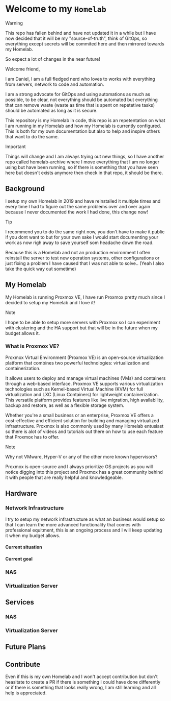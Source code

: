 # Welcome to my `Homelab`

> [!WARNING]
> This repo has fallen behind and have not updated it in a while but I have now
> decided that it will be my "source-of-truth", think of GitOps, so everything
> except secrets will be commited here and then mirrored towards my Homelab.
>
> So expect a lot of changes in the near future!

Welcome friend,

I am Daniel, I am a full fledged nerd who loves to works with
everything from servers, network to code and automation.

I am a strong advocate for GitOps and using automations as much as possible,
to be clear, not everything should be automated but everything that can remove
waste (waste as time that is spent on repetetive tasks) should be automated as 
long as it is secure.

This repository is my Homelab in code, this repo is an repetentation on what I
am running in my Homelab and how my Homelab is currently configured. This is 
both for my own documentation but also to help and inspire others that want to 
do the same.

> [!IMPORTANT]
> Things will change and I am always trying out new things, so I have another
> repo called homelab-archive where I move everything that I am no longer using
> but have been running, so if there is something that you have seen here but
> doesn't exists anymore then check in that repo, it should be there.

## Background

I setup my own Homelab in 2019 and have reinstalled it multiple times and every
time I had to figure out the same problems over and over again because I never
documented the work I had done, this change now!

> [!TIP]
> I recommend you to do the same right now, you don't have to make it public
> if you dont want to but for your own sake I would start documenting your
> work as now righ away to save yourself som headache down the road.

Because this is a Homelab and not an production environment I often reinstall
the server to test new operation systems, other configurations or just fixing
a problem I have caused that I was not able to solve.. (Yeah I also take the
quick way out sometime)

## My Homelab

My Homelab is running Proxmox VE, I have run Proxmox pretty much since I
decided to setup my Homelab and I love it!

> [!NOTE]
> I hope to be able to setup more servers with Proxmox so I can experiment with
> clustering and the HA support but that will be in the future when my budget
> allows it.

### What is Proxmox VE?
Proxmox Virtual Environment (Proxmox VE) is an open-source virtualization
platform that combines two powerful technologies: virtualization and
containerization.

It allows users to deploy and manage virtual machines (VMs)
and containers through a web-based interface. Proxmox VE supports various
virtualization technologies such as Kernel-based Virtual Machine (KVM) for full
virtualization and LXC (Linux Containers) for lightweight containerization.
This versatile platform provides features like live migration, high
availability, backup and restore, as well as a flexible storage system.

Whether you're a small business or an enterprise, Proxmox VE offers a
cost-effective and efficient solution for building and managing virtualized
infrastructure. Proxmox is also commonly used by many Homelab entusiast so
there is alot of videos and tutorials out there on how to use each feature
that Proxmox has to offer.

> [!NOTE]
> Why not VMware, Hyper-V or any of the other more known hypervisors?
> 
> Proxmox is open-source and I always prioritize OS projects as you will notice
> digging into this project and Proxmox has a great community behind it with
> people that are really helpful and knowledgeable.

## Hardware

### Network Infrastructure

I try to setup my network infrastructure as what an business would setup so
that I can learn the more advanced functionality that comes with professional
equitment, this is an ongoing process and I will keep updating it when my
budget allows.

#### Current situation

#### Current goal

### NAS

### Virtualization Server

## Services

### NAS

### Virtualization Server

## Future Plans

## Contribute

Even if this is my own Homelab and I won't accept contribution but don't
heasitate to create a PR if there is something I could have done differently or
if there is something that looks really wrong, I am still learning and all help
is appreciated.
